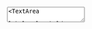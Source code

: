 <TextArea label='I am a label' />
<TextArea
  label='placeholder="Display if no value"'
  placeholder="Display if no value"
/>
<TextArea placeholder="auto-save" prefs-id="textAreaProps" value="I autosave on update" />
<TextArea placeholder="disabled" disabled />
<TextArea value='custom color' color="red" flat />
<TextArea 
  value="This text is automatically selected on focus" 
  label="auto-select" 
  auto-select 
/>
<Input value="Warn of mispelings" label='spellcheck' :spellcheck="true" />
<TextArea placeholder='custom row count' :rows="5" />
<TextArea placeholder="truncate" value='Zombie ipsum reversus ab viral inferno, nam rick grimes malum cerebro. De carne lumbering animata corpora quaeritis. Summus brains sit​​, morbo vel maleficia? De apocalypsi gorger omero undead survivor dictum mauris.' color="red" />
<TextArea
  placeholder='underline size and direction'
  underline-size="2px"
  flat
  left
/>
<TextArea
  filled
  prepend-icon="magnify"
  placeholder='prepend icon'
/>
